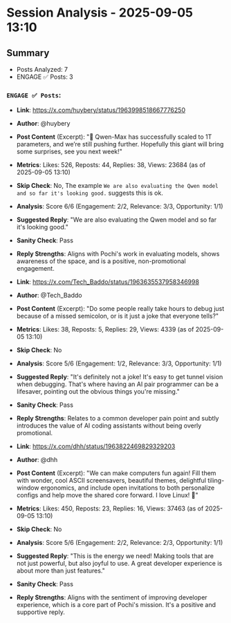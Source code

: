 # Session Analysis - 2025-09-05 13:10

## Summary
- Posts Analyzed: 7
- ENGAGE ✅ Posts: 3

### `ENGAGE ✅ Posts`:

- **Link**: https://x.com/huybery/status/1963998518667776250
- **Author**: @huybery
- **Post Content** (Excerpt): "🚀 Qwen-Max has successfully scaled to 1T parameters, and we’re still pushing further. Hopefully this giant will bring some surprises, see you next week!"
- **Metrics**: Likes: 526, Reposts: 44, Replies: 38, Views: 23684 (as of 2025-09-05 13:10)
- **Skip Check**: No, The example `We are also evaluating the Qwen model and so far it's looking good.` suggests this is ok.
- **Analysis**: Score 6/6 (Engagement: 2/2, Relevance: 3/3, Opportunity: 1/1)
- **Suggested Reply**: "We are also evaluating the Qwen model and so far it's looking good."
- **Sanity Check**: Pass
- **Reply Strengths**: Aligns with Pochi's work in evaluating models, shows awareness of the space, and is a positive, non-promotional engagement.

- **Link**: https://x.com/Tech_Baddo/status/1963635537958346998
- **Author**: @Tech_Baddo
- **Post Content** (Excerpt): "Do some people really take hours to debug just because of a missed semicolon, or is it just a joke that everyone tells?"
- **Metrics**: Likes: 38, Reposts: 5, Replies: 29, Views: 4339 (as of 2025-09-05 13:10)
- **Skip Check**: No
- **Analysis**: Score 5/6 (Engagement: 1/2, Relevance: 3/3, Opportunity: 1/1)
- **Suggested Reply**: "It's definitely not a joke! It's easy to get tunnel vision when debugging. That's where having an AI pair programmer can be a lifesaver, pointing out the obvious things you're missing."
- **Sanity Check**: Pass
- **Reply Strengths**: Relates to a common developer pain point and subtly introduces the value of AI coding assistants without being overly promotional.

- **Link**: https://x.com/dhh/status/1963822469829329203
- **Author**: @dhh
- **Post Content** (Excerpt): "We can make computers fun again! Fill them with wonder, cool ASCII screensavers, beautiful themes, delightful tiling-window ergonomics, and include open invitations to both personalize configs and help move the shared core forward. I love Linux! 🤩"
- **Metrics**: Likes: 450, Reposts: 23, Replies: 16, Views: 37463 (as of 2025-09-05 13:10)
- **Skip Check**: No
- **Analysis**: Score 5/6 (Engagement: 2/2, Relevance: 2/3, Opportunity: 1/1)
- **Suggested Reply**: "This is the energy we need! Making tools that are not just powerful, but also joyful to use. A great developer experience is about more than just features."
- **Sanity Check**: Pass
- **Reply Strengths**: Aligns with the sentiment of improving developer experience, which is a core part of Pochi's mission. It's a positive and supportive reply.
